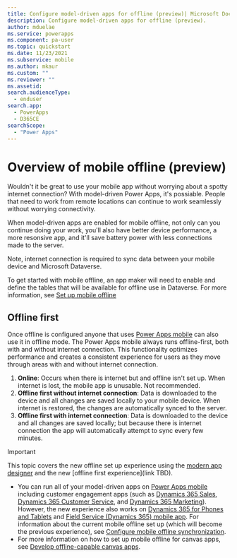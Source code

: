 ```yaml
---
title: Configure model-driven apps for offline (preview)| Microsoft Docs
description: Configure model-driven apps for offline (preview).
author: mduelae
ms.service: powerapps
ms.component: pa-user
ms.topic: quickstart
ms.date: 11/23/2021
ms.subservice: mobile
ms.author: mkaur
ms.custom: ""
ms.reviewer: ""
ms.assetid: 
search.audienceType: 
  - enduser
search.app: 
  - PowerApps
  - D365CE
searchScope:
  - "Power Apps"
---
```


# Overview of mobile offline (preview)

Wouldn't it be great to use your mobile app without worrying about a spotty internet connection? With model-driven Power Apps, it's possiable. People that need to work from remote locations can continue to work seamlessly without worrying connectivity. 

When model-driven apps are enabled for mobile offline, not only can you continue doing your work, you'll also have better device performance, a more resonsive app, and it'll save battery power with less connections made to the server. 

Note, internet connection is required to sync data between your mobile device and Microsoft Dataverse.

To get started with mobile offline, an app maker will need to enable and define the tables that will be available for offline use in Dataverse. For more information, see [Set up mobile offline](setup-mobile-offline.md)


## Offline first

Once offline is configured anyone that uses [Power Apps mobile](run-powerapps-on-mobile) can also use it in offline mode. The Power Apps mobile always runs offline-first, both with and without internet connection. This functionality optimizes performance and creates a consistent experience for users as they move through areas with and without internet connection. 

1.	**Online**: Occurs when there is internet but and offline isn't set up. When internet is lost, the mobile app is unusable. Not recommended.
2.	**Offline first without internet connection**: Data is downloaded to the device and all changes are saved locally to your mobile device. When internet is restored, the changes are automatically synced to the server.
3. **Offline first with internet connection**: Data is downloaded to the device and all changes are saved locally; but because there is internet connection the app will automatically attempt to sync every few minutes.



> [!IMPORTANT]
> This topic covers the new offline set up experience using the [modern app designer](../maker/model-driven-apps/create-model-driven-app) and the new [offline first experience](link TBD).
>   - You can run all of your model-driven apps on [Power Apps mobile](run-powerapps-on-mobile) including customer engagement apps (such as [Dynamics 365 Sales](/dynamics365/sales-professional/help-hub.md), [Dynamics 365 Customer Service](/dynamics365/customer-service/help-hub.md), and [Dynamics 365 Marketing](/dynamics365/marketing/help-hub.md)). However, the new experience also works on [Dynamics 365 for Phones and Tablets](/dynamics365/mobile-app/overview) and [Field Service (Dynamics 365) mobile app](/dynamics365/field-service/mobile-2020-power-platform). 
>   For information about the current  mobile offline set up (which will become the previous experience), see  [Configure mobile offline synchronization](/dynamics365/mobile-app/setup-mobile-offline).
>   - For more information on how to set up mobile offline for canvas apps, see [Develop offline-capable canvas apps](../maker/canvas-apps/offline-apps.md).








